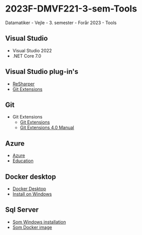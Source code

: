 # 2023F-DMVF221-3-sem-Tools
Datamatiker - Vejle - 3. semester - Forår 2023 - Tools

## Visual Studio
- Visual Studio 2022
- .NET Core 7.0

## Visual Studio plug-in's
- [ReSharper](https://www.jetbrains.com/resharper/download/#section=web-installer)
- [Git Extensions](https://marketplace.visualstudio.com/items?itemName=GitExtensionsApp.VS2022)

## Git
- Git Extensions
	- [Git Extensions](https://github.com/gitextensions/gitextensions)
	- [Git Extensions 4.0 Manual](https://git-extensions-documentation.readthedocs.io/en/release-4.0/index.html)

## Azure
- [Azure](https://portal.azure.com/#home)
- [Education](https://portal.azure.com/#view/Microsoft_Azure_Education/EducationMenuBlade/~/overview)

## Docker desktop
- [Docker Desktop](https://www.docker.com/products/docker-desktop/)
- [Install on Windows](https://docs.docker.com/desktop/install/windows-install/)

## Sql Server
- [Som Windows installation](https://www.microsoft.com/en-us/sql-server/sql-server-downloads)
- [Som Docker image](https://hub.docker.com/_/microsoft-mssql-server)